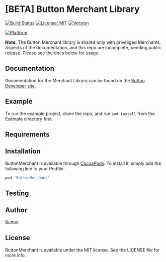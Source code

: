 # [BETA] Button Merchant Library
[![Build Status](https://travis-ci.com/button/button-merchant-ios.svg?token=8JzszbFQzEAxm2tqrxeg&branch=master)](https://travis-ci.com/button/button-merchant-ios)
[![License: MIT](https://img.shields.io/badge/License-MIT-yellow.svg)](https://opensource.org/licenses/MIT)
[![Version](https://img.shields.io/cocoapods/v/ButtonMerchant.svg?style=flat)](http://cocoapods.org/pods/ButtonMerchant)

[![Platform](https://img.shields.io/cocoapods/p/ButtonMerchant.svg?style=flat)](http://cocoapods.org/pods/ButtonMerchant)

**Note:** The Button Merchant library is shared only with priveliged Merchants. Aspects of the documentation, and this repo are incomplete, pending public release. Please see the docs below for usage.

## Documentation
Documentation for the Merchant Library can be found on the [Button Developer site](https://developer.usebutton.com/guides/merchants/ios/open-source-merchant-library).

## Example

To run the example project, clone the repo, and run `pod install` from the Example directory first.

## Requirements

## Installation

ButtonMerchant is available through [CocoaPods](http://cocoapods.org). To install
it, simply add the following line to your Podfile:

```ruby
pod 'ButtonMerchant'
```

## Testing

## Author

Button

## License

ButtonMerchant is available under the MIT license. See the LICENSE file for more info.
